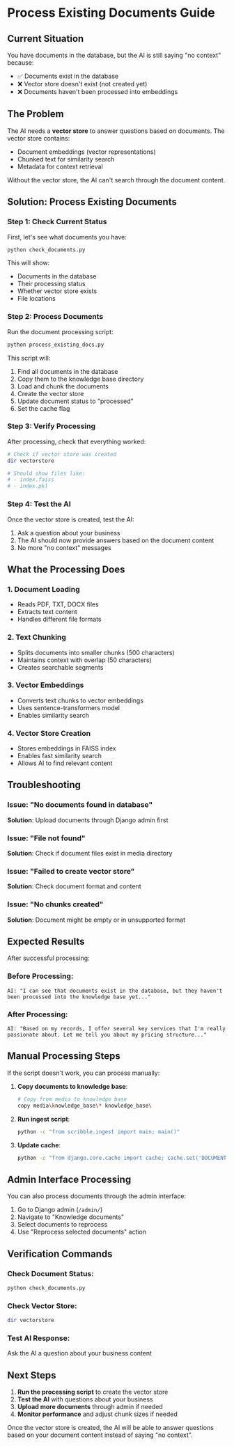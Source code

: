 # Process Existing Documents Guide

## Current Situation

You have documents in the database, but the AI is still saying "no context" because:
- ✅ Documents exist in the database
- ❌ Vector store doesn't exist (not created yet)
- ❌ Documents haven't been processed into embeddings

## The Problem

The AI needs a **vector store** to answer questions based on documents. The vector store contains:
- Document embeddings (vector representations)
- Chunked text for similarity search
- Metadata for context retrieval

Without the vector store, the AI can't search through the document content.

## Solution: Process Existing Documents

### Step 1: Check Current Status

First, let's see what documents you have:

```bash
python check_documents.py
```

This will show:
- Documents in the database
- Their processing status
- Whether vector store exists
- File locations

### Step 2: Process Documents

Run the document processing script:

```bash
python process_existing_docs.py
```

This script will:
1. Find all documents in the database
2. Copy them to the knowledge base directory
3. Load and chunk the documents
4. Create the vector store
5. Update document status to "processed"
6. Set the cache flag

### Step 3: Verify Processing

After processing, check that everything worked:

```bash
# Check if vector store was created
dir vectorstore

# Should show files like:
# - index.faiss
# - index.pkl
```

### Step 4: Test the AI

Once the vector store is created, test the AI:

1. Ask a question about your business
2. The AI should now provide answers based on the document content
3. No more "no context" messages

## What the Processing Does

### 1. **Document Loading**
- Reads PDF, TXT, DOCX files
- Extracts text content
- Handles different file formats

### 2. **Text Chunking**
- Splits documents into smaller chunks (500 characters)
- Maintains context with overlap (50 characters)
- Creates searchable segments

### 3. **Vector Embeddings**
- Converts text chunks to vector embeddings
- Uses sentence-transformers model
- Enables similarity search

### 4. **Vector Store Creation**
- Stores embeddings in FAISS index
- Enables fast similarity search
- Allows AI to find relevant content

## Troubleshooting

### Issue: "No documents found in database"
**Solution**: Upload documents through Django admin first

### Issue: "File not found"
**Solution**: Check if document files exist in media directory

### Issue: "Failed to create vector store"
**Solution**: Check document format and content

### Issue: "No chunks created"
**Solution**: Document might be empty or in unsupported format

## Expected Results

After successful processing:

### Before Processing:
```
AI: "I can see that documents exist in the database, but they haven't been processed into the knowledge base yet..."
```

### After Processing:
```
AI: "Based on my records, I offer several key services that I'm really passionate about. Let me tell you about my pricing structure..."
```

## Manual Processing Steps

If the script doesn't work, you can process manually:

1. **Copy documents to knowledge base**:
   ```bash
   # Copy from media to knowledge base
   copy media\knowledge_base\* knowledge_base\
   ```

2. **Run ingest script**:
   ```bash
   python -c "from scribble.ingest import main; main()"
   ```

3. **Update cache**:
   ```bash
   python -c "from django.core.cache import cache; cache.set('DOCUMENTS_UPLOADED', True, timeout=None)"
   ```

## Admin Interface Processing

You can also process documents through the admin interface:

1. Go to Django admin (`/admin/`)
2. Navigate to "Knowledge documents"
3. Select documents to reprocess
4. Use "Reprocess selected documents" action

## Verification Commands

### Check Document Status:
```bash
python check_documents.py
```

### Check Vector Store:
```bash
dir vectorstore
```

### Test AI Response:
Ask the AI a question about your business content

## Next Steps

1. **Run the processing script** to create the vector store
2. **Test the AI** with questions about your business
3. **Upload more documents** through admin if needed
4. **Monitor performance** and adjust chunk sizes if needed

Once the vector store is created, the AI will be able to answer questions based on your document content instead of saying "no context". 